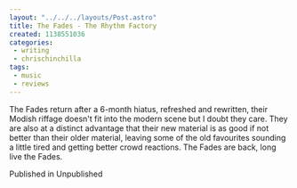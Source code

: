 ```yaml
---
layout: "../../../layouts/Post.astro"
title: The Fades - The Rhythm Factory
created: 1138551036
categories:
 - writing
 - chrischinchilla
tags: 
 - music 
 - reviews
---
```


The Fades return after a 6-month hiatus, refreshed and rewritten, their Modish riffage doesn't fit into the modern scene but I doubt they care. They are also at a distinct advantage that their new material is as good if not better than their older material, leaving some of the old favourites sounding a little tired and getting better crowd reactions. The Fades are back, long live the Fades.

Published in Unpublished
